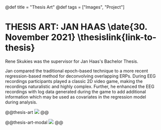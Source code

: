 @def title = "Thesis Art"
@def tags = ["Images", "Project"]

# THESIS ART: JAN HAAS \date{30. November 2021} \thesislink{link-to-thesis}

Rene Skukies was the supervisor for Jan Haas's Bachelor Thesis.

Jan compared the traditional epoch-based technique to a more recent regression-based method for deconvolving overlapping ERPs. During EEG recordings participants played a classic 2D video game, making the recordings naturalistic and highly complex. Further, he enhanced the EEG recordings with log data generated during the game to add additional information which may be used as covariates in the regression model during analysis.

@@thesis-art
![](/assets/thesis-art/a2_jan.jpg)
@@

@@thesis-art-modal
![](/assets/thesis-art/a2_jan.jpg)
@@